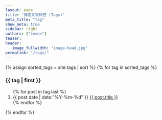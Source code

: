 ```yaml
---
layout: page
title: "博客文章标签 (Tags)"
meta_title: "Tag"
show_meta: true
sidebar: right
authors: ["Lemon"]
teaser:
header:
   image_fullwidth: "image-head.jpg"
permalink: "/tags/"
---
```


<section class="container posts-content">
{% assign sorted_tags = site.tags | sort %}
{% for tag in sorted_tags %}
<h3>{{ tag | first }}</h3>
<ol class="posts-list" id="{{ tag[0] }}">
{% for post in tag.last %}
<li class="posts-list-item">
<span class="posts-list-meta">{{ post.date | date:"%Y-%m-%d" }}</span>
<a class="posts-list-name" href="{{ post.url }}">{{ post.title }}</a>
</li>
{% endfor %}
</ol>
{% endfor %}
</section>
